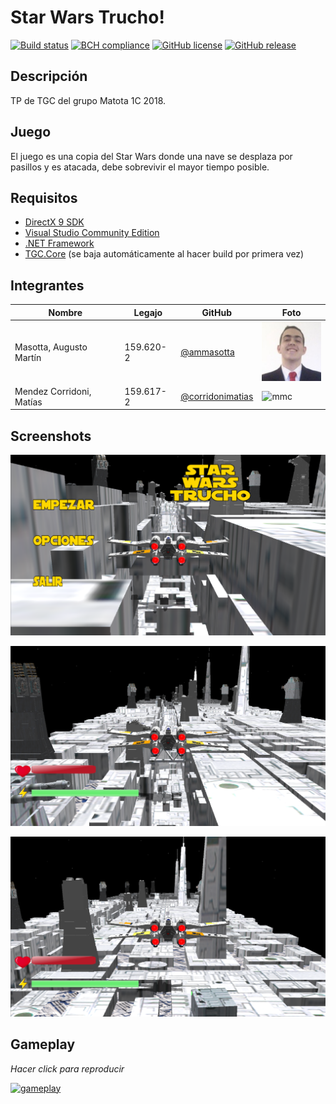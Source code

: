 # Star Wars Trucho!
[![Build status](https://ci.appveyor.com/api/projects/status/uvyboubq91uhwf3v?svg=true)](https://ci.appveyor.com/project/rejurime/tgc-group)
[![BCH compliance](https://bettercodehub.com/edge/badge/tgc-utn/tgc-group?branch=master)](https://bettercodehub.com/)
[![GitHub license](https://img.shields.io/github/license/tgc-utn/tgc-group.svg)](https://github.com/tgc-utn/tgc-group/blob/master/LICENSE)
[![GitHub release](https://img.shields.io/github/release/tgc-utn/tgc-group.svg)](https://github.com/tgc-utn/tgc-group/releases)

## Descripción
TP de TGC del grupo Matota 1C 2018.

## Juego
El juego es una copia del Star Wars donde una nave se desplaza por pasillos y es atacada, debe sobrevivir el mayor tiempo posible.

## Requisitos
* [DirectX 9 SDK](http://www.microsoft.com/en-us/download/details.aspx?displaylang=en&id=6812)
* [Visual Studio Community Edition](https://www.visualstudio.com/vs/community)
* [.NET Framework](https://www.microsoft.com/net/download/Windows/run)
* [TGC.Core](https://www.nuget.org/packages/TGC.Core/) (se baja automáticamente al hacer build por primera vez)

## Integrantes

| Nombre | Legajo | GitHub |  Foto |
| ------ | ------ | ------ | - |
| Masotta, Augusto Martín | 159.620-2 | [@ammasotta](https://github.com/ammasotta) | ![amm](https://raw.githubusercontent.com/matotagroup/2018_1C_3051_Matota/f59638fd153cd7207c1e81c4cf0009a2f8f2c0d7/TGC.Group/Media/screens/fotoIntegrante.jpg) |
| Mendez Corridoni, Matías | 159.617-2 | [@corridonimatias](https://github.com/corridonimatias) | ![mmc](https://media.licdn.com/dms/image/C4E03AQFNxbp-EQYbtQ/profile-displayphoto-shrink_100_100/0?e=1537401600&v=beta&t=zeN6mUd5BjI8qa8NR8mpHLslqdJbt7upvwSmpHC1jw0) |

## Screenshots
[![Screenshot 1](https://raw.githubusercontent.com/matotagroup/2018_1C_3051_Matota/master/TGC.Group/Media/screens/sc1.PNG)](https://raw.githubusercontent.com/matotagroup/2018_1C_3051_Matota/master/TGC.Group/Media/screens/sc1.PNG)

[![Screenshot 2](https://raw.githubusercontent.com/matotagroup/2018_1C_3051_Matota/master/TGC.Group/Media/screens/sc2.PNG)](https://raw.githubusercontent.com/matotagroup/2018_1C_3051_Matota/master/TGC.Group/Media/screens/sc2.PNG)

[![Screenshot 3](https://raw.githubusercontent.com/matotagroup/2018_1C_3051_Matota/master/TGC.Group/Media/screens/sc3.PNG)](https://raw.githubusercontent.com/matotagroup/2018_1C_3051_Matota/master/TGC.Group/Media/screens/sc3.PNG)

## Gameplay
_Hacer click para reproducir_

[![gameplay](http://img.youtube.com/vi/DiqKdP3TtlE/0.jpg)](https://youtu.be/DiqKdP3TtlE)
